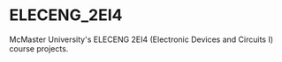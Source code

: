# ELECENG_2EI4
McMaster University's ELECENG 2EI4 (Electronic Devices and Circuits I) course projects.
